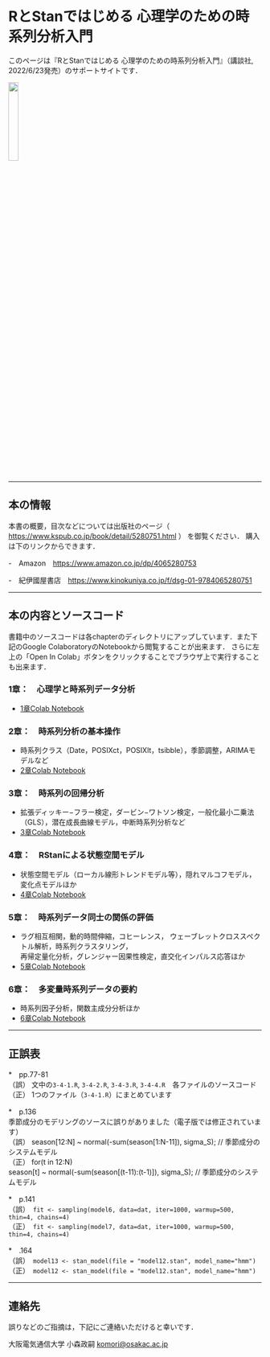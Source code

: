 # RとStanではじめる 心理学のための時系列分析入門 

このページは『RとStanではじめる 心理学のための時系列分析入門』（講談社, 2022/6/23発売）のサポートサイトです．

<img src="https://user-images.githubusercontent.com/37983185/174610037-5e5e6d25-4ae5-4c41-9758-13335c0bc12a.png" width=20%>

* * *
## 本の情報
本書の概要，目次などについては出版社のページ（
https://www.kspub.co.jp/book/detail/5280751.html 
）
を御覧ください．
購入は下のリンクからできます．

  -　Amazon　https://www.amazon.co.jp/dp/4065280753

  -　紀伊國屋書店　https://www.kinokuniya.co.jp/f/dsg-01-9784065280751

* * *
## 本の内容とソースコード
書籍中のソースコードは各chapterのディレクトリにアップしています．また下記のGoogle ColaboratoryのNotebookから閲覧することが出来ます．
さらに左上の「Open In Colab」ボタンをクリックすることでブラウザ上で実行することも出来ます．

### 1章：　心理学と時系列データ分析
- [1章Colab Notebook](chapter1/Chapter_1.ipynb)
### 2章：　時系列分析の基本操作　
- 時系列クラス（Date，POSIXct，POSIXlt，tsibble），季節調整，ARIMAモデルなど 
- [2章Colab Notebook](chapter2/Chapter_2.ipynb)
### 3章：　時系列の回帰分析
- 拡張ディッキー−フラー検定，ダービン−ワトソン検定，一般化最小二乗法（GLS），潜在成長曲線モデル，中断時系列分析など
- [3章Colab Notebook](chapter3/Chapter_3.ipynb)
### 4章：　RStanによる状態空間モデル
- 状態空間モデル（ローカル線形トレンドモデル等），隠れマルコフモデル，変化点モデルほか
- [4章Colab Notebook](chapter4/Chapter_4.ipynb)
### 5章：　時系列データ同士の関係の評価
- ラグ相互相関，動的時間伸縮，コヒーレンス， ウェーブレットクロススペクトル解析，時系列クラスタリング，<br>
  再帰定量化分析，グレンジャー因果性検定，直交化インパルス応答ほか
- [5章Colab Notebook](chapter5/Chapter_5.ipynb)
### 6章：　多変量時系列データの要約
- 時系列因子分析，関数主成分分析ほか
- [6章Colab Notebook](chapter6/Chapter_6.ipynb)

* * *
## 正誤表
*　pp.77-81<br>
（誤） 文中の`3-4-1.R`, `3-4-2.R`, `3-4-3.R`, `3-4-4.R`　各ファイルのソースコード<br>
（正） 1つのファイル（`3-4-1.R`）にまとめています

*　p.136　<br>
季節成分のモデリングのソースに誤りがありました（電子版では修正されています）　<br>
（誤） season[12:N] ~ normal(-sum(season[1:N-11]), sigma_S); // 季節成分のシステムモデル<br>
（正） for(t in 12:N)<br>
    season[t] ~ normal(-sum(season[(t-11):(t-1)]), sigma_S);  // 季節成分のシステムモデル<br>

*　p.141　<br>
（誤）　`fit <- sampling(model6, data=dat, iter=1000, warmup=500, thin=4, chains=4)`<br>
（正）　`fit <- sampling(model7, data=dat, iter=1000, warmup=500, thin=4, chains=4)`<br>


*　.164　<br>
（誤）　`model13 <- stan_model(file = "model12.stan", model_name="hmm")`　<br>
（正）　`model12 <- stan_model(file = "model12.stan", model_name="hmm")`　<br>


* * *
## 連絡先
誤りなどのご指摘は，下記にご連絡いただけると幸いです．

大阪電気通信大学
小森政嗣
komori@osakac.ac.jp
